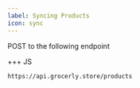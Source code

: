 ```yaml
---
label: Syncing Products
icon: sync
---
```


POST to the following endpoint

+++ JS

```
https://api.grocerly.store/products
```
